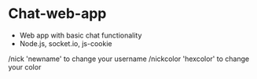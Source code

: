 # Chat-web-app
- Web app with basic chat functionality
- Node.js, socket.io, js-cookie

/nick 'newname' to change your username
/nickcolor 'hexcolor' to change your color
